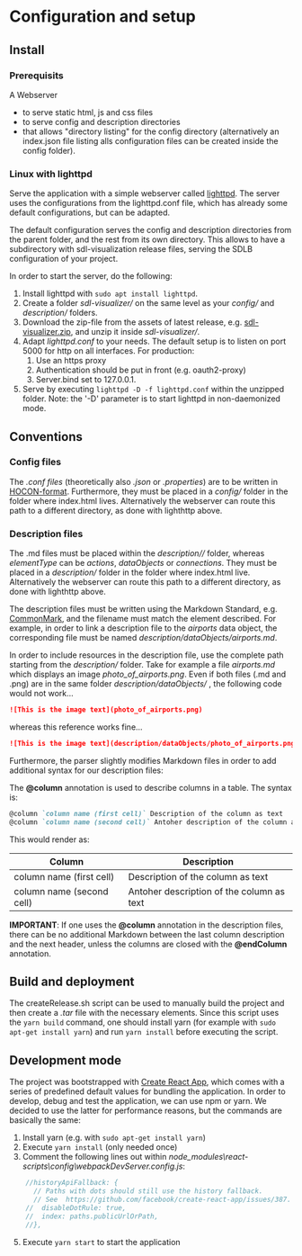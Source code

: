 # Configuration and setup

## Install

### Prerequisits
A Webserver
- to serve static html, js and css files
- to serve config and description directories 
- that allows "directory listing" for the config directory (alternatively an index.json file listing alls configuration files can be created inside the config folder).

### Linux with lighttpd
Serve the application with a simple webserver called [lighttpd](https://redmine.lighttpd.net/projects/lighttpd). The server uses the configurations from the lighttpd.conf file, which has already some default configurations, but can be adapted. 

The default configuration serves the config and description directories from the parent folder, and the rest from its own directory.  This allows to have a subdirectory with sdl-visualization release files, serving the SDLB configuration of your project.

In order to start the server, do the following:
1. Install lighttpd with `sudo apt install lighttpd`.
2. Create a folder *sdl-visualizer/* on the same level as your *config/* and *description/* folders. 
3. Download the zip-file from the assets of latest release, e.g. [sdl-visualizer.zip](https://api.github.com/repos/smart-data-lake/sdl-visualization/releases/latest/sdl-visualization.zip), and unzip it inside *sdl-visualizer/*.
4. Adapt *lighttpd.conf* to your needs. The default setup is to listen on port 5000 for http on all interfaces. For production:
    1. Use an https proxy
    2. Authentication should be put in front (e.g. oauth2-proxy)
    3. Server.bind set to 127.0.0.1.
5. Serve by executing  `lighttpd -D -f lighttpd.conf` within the unzipped folder. Note: the '-D' parameter is to start lighttpd in non-daemonized mode.


## Conventions
### Config files
The *.conf files* (theoretically also *.json* or *.properties*) are to be written in [HOCON-format](https://github.com/lightbend/config/blob/main/HOCON.md). Furthermore, they must be placed in a *config/* folder in the folder where index.html lives. Alternatively the webserver can route this path to a different directory, as done with lighthttp above.

### Description files
The .md files must be placed within the *description/<elementType>/* folder, whereas *elementType* can be *actions*, *dataObjects* or *connections*. They must be placed in a *description/* folder in the folder where index.html live. Alternatively the webserver can route this path to a different directory, as done with lighthttp above.

The description files must be written using the Markdown Standard, e.g. [CommonMark](https://commonmark.org/), and the filename must match the element described. For example, in order to link a description file to the *airports* data object, the corresponding file must be named *description/dataObjects/airports.md*.

In order to include resources in the description file, use the complete path starting from the *description/* folder. Take for example a file *airports.md* which displays an image *photo_of_airports.png*. Even if both files (.md and .png) are in the same folder *description/dataObjects/* , the following code would not work...

```markdown
![This is the image text](photo_of_airports.png)
```

whereas this reference works fine...

```markdown
![This is the image text](description/dataObjects/photo_of_airports.png)
```

Furthermore, the parser slightly modifies Markdown files in order to add additional syntax for our description files:

The **@column** annotation is used to describe columns in a table. The syntax is:

```markdown
@column `column name (first cell)` Description of the column as text
@column `column name (second cell)` Antoher description of the column as text
```

This would render as:

|Column | Description | 
|-----|------|
|column name (first cell) | Description of the column as text |
|column name (second cell) | Antoher description of the column as text |

**IMPORTANT**: If one uses the **@column** annotation in the description files, there can be no additional Markdown between the last column description and the next header, unless the columns are closed with the **@endColumn** annotation.

    
## Build and deployment

The createRelease.sh script can be used to manually build the project and then create a *.tar* file with the necessary elements. Since this script uses the `yarn build` command, one should install yarn (for example with `sudo apt-get install yarn`) and run `yarn install` before executing the script.

## Development mode
The project was bootstrapped with [Create React App](https://create-react-app.dev/), which comes with a series of predefined default values for bundling the application. In order to develop, debug and test the application, we can use npm or yarn. We decided to use the latter for performance reasons, but the commands are basically the same:

1. Install yarn (e.g. with `sudo apt-get install yarn`)
2. Execute `yarn install` (only needed once)
3. Comment the following lines out within *node_modules\react-scripts\config\webpackDevServer.config.js*:
```javascript
    //historyApiFallback: {
      // Paths with dots should still use the history fallback.
      // See  https://github.com/facebook/create-react-app/issues/387.
    //  disableDotRule: true,
    //  index: paths.publicUrlOrPath,
    //},
```
5. Execute `yarn start` to start the application


